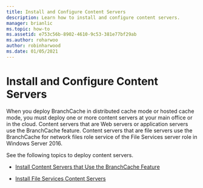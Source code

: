 ```yaml
---
title: Install and Configure Content Servers
description: Learn how to install and configure content servers.
manager: brianlic
ms.topic: how-to
ms.assetid: e753c56b-8902-4610-9c53-381e77bf29ab
ms.author: roharwoo
author: robinharwood
ms.date: 01/05/2021
---
```

# Install and Configure Content Servers

>

When you deploy BranchCache in distributed cache mode or hosted cache mode, you must deploy one or more content servers at your main office or in the cloud. Content servers that are Web servers or application servers use the BranchCache feature. Content servers that are file servers use the BranchCache for network files role service of the File Services server role in Windows Server 2016.

See the following topics to deploy content servers.

-   [Install Content Servers that Use the BranchCache Feature](../../branchcache/deploy/Install-Content-Servers-that-Use-the-BranchCache-Feature.md)

-   [Install File Services Content Servers](../../branchcache/deploy/Install-File-Services-Content-Servers.md)



